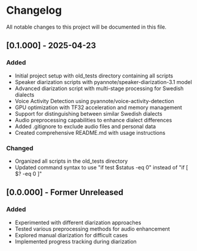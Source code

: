 # Changelog

All notable changes to this project will be documented in this file.

## [0.1.000] - 2025-04-23

### Added
- Initial project setup with old_tests directory containing all scripts
- Speaker diarization scripts with pyannote/speaker-diarization-3.1 model
- Advanced diarization script with multi-stage processing for Swedish dialects
- Voice Activity Detection using pyannote/voice-activity-detection
- GPU optimization with TF32 acceleration and memory management
- Support for distinguishing between similar Swedish dialects
- Audio preprocessing capabilities to enhance dialect differences
- Added .gitignore to exclude audio files and personal data
- Created comprehensive README.md with usage instructions

### Changed
- Organized all scripts in the old_tests directory
- Updated command syntax to use "if test $status -eq 0" instead of "if [ $? -eq 0 ]"

## [0.0.000] - Former Unreleased

### Added
- Experimented with different diarization approaches
- Tested various preprocessing methods for audio enhancement
- Explored manual diarization for difficult cases
- Implemented progress tracking during diarization
